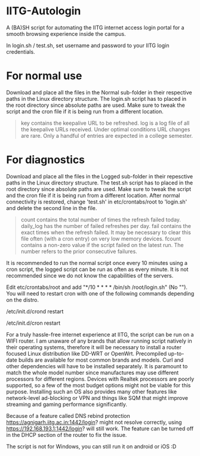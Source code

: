# IITG-Autologin
A (BA)SH script for automating the IITG internet access login portal for a smooth browsing experience inside the campus.

In login.sh / test.sh, set username and password to your IITG login credentials.
# For normal use
Download and place all the files in the Normal sub-folder in their respective paths in the Linux directory structure. The login.sh script has to placed in the root directory since absolute paths are used. Make sure to tweak the script and the cron file if it is being run from a different location.

>key contains the keepalive URL to be refreshed.
>log is a log file of all the keepalive URLs received. Under optimal conditions URL changes are rare. Only a handful of entries are expected in a college semester.
  
# For diagnostics
Download and place all the files in the Logged sub-folder in their repesctive paths in the Linux directory structure. The test.sh script has to placed in the root directory since absolute paths are used. Make sure to tweak the script and the cron file if it is being run from a different location. After normal connectivity is restored, change 'test.sh' in etc/crontabs/root to 'login.sh' and delete the second line in the file. 
>count contains the total number of times the refresh failed today.
>daily_log has the number of failed refreshes per day.
>fail contains the exact times when the refresh failed. It may be necessary to clear this file often (with a cron entry) on very low memory devices.
>fcount contains a non-zero value if the script failed on the latest run. The number refers to the prior consecutive failures.

It is recommended to run the normal script once every 10 minutes using a cron script, the logged script can be run as often as every minute. It is not recommended since we do not know the capabilities of the servers.

Edit etc/crontabs/root and add "*/10 * * * * /bin/sh /root/login.sh" (No "").
You will need to restart cron with one of the following commands depending on the distro.

/etc/init.d/crond restart

/etc/init.d/cron restart

For a truly hassle-free internet experience at IITG, the script can be run on a WIFI router. I am unaware of any brands that allow running script natively in their operating systems, therefore it will be necessary to install a router focused Linux distribution like DD-WRT or OpenWrt. Precompiled up-to-date builds are available for most common brands and models. Curl and other dependencies will have to be installed separately. It is paramount to match the whole model number since manufactures may use different processors for different regions. Devices with Realtek processors are poorly supported, so a few of the most budget options might not be viable for this purpose. Installing such an OS also provides many other features like network-level ad-blocking or VPN and things like SQM that might improve streaming and gaming performance significantly.

Because of a feature called DNS rebind protection https://agnigarh.iitg.ac.in:1442/login? might not resolve correctly, using https://192.168.193.1:1442/login? will still work. The feature can be turned off in the DHCP section of the router to fix the issue.

The script is not for Windows, you can still run it on android or iOS :D
